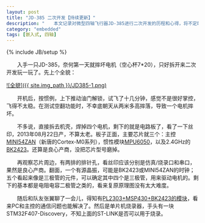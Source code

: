 ```yaml
---
layout: post
title: "JD-385 二次开发【持续更新】"
description: "　　本文记录对微型四轴飞行器JD-385进行二次开发的历程和心得，将不定时持续更新。"
category: "embedded"
tags: [嵌入式, 四轴]
---
```

{% include JB/setup %}

　　入手一只JD-385，奈何第一天就摔坏电机（空心杯7*20），只好拆开来二次开发玩一玩了。先上个全貌：

[![全貌]({{ site.img_path }}/JD385-1.png)](http://www.spyshop.si/en/za-dom/i_522_leteci-vragec-super-mini-quadcopter-rtf-2-4ghz-w-6-axis-gyro-x4-hubsan)

　　开机后，按惯例，上下推动油门解锁，试飞了十几分钟，感觉不是很好掌控，飞得不太稳。在测试空翻功能时，不幸底朝天从两米多高摔落，导致一个电机摔坏。

　　不多说，直接拆去机壳，焊掉四个电机，剩下的就是电路板了，看了一下丝印，2013年08月22日产，不算太老。板子正面，主要芯片就三个：主控[MINI54ZAN](http://www.digchip.com/datasheets/parts/datasheet/2103/MINI54ZAN.php)（新唐的Cortex-M0系列），惯性模块[MPU6050](http://invensense.com/mems/gyro/documents/PS-MPU-6000A-00v3.4.pdf)，以及2.4GHz的[BK2423](http://www.inhaos.com/uploadfile/otherpic/BK2423%20Datasheet%20v2.0.pdf)。还算是良心产商，没把芯片型号磨掉。

　　再观察芯片周边，有两排的排针孔，看丝印应该分别是仿真/烧录口和串口，果然是良心产商。翻面，一个有源晶振，可能是BK2423或MINI54ZAN的时钟；五个看起来像是三极管的元件，可以确定其中四个是三极管，用来驱动电机的。剩下的基本都是电阻电容二极管之类的，看来复原原理图没有太大难度。

　　随后和队友张翼聊了一会儿，得知有[PL2303+MSP430+BK2423的模块](http://item.taobao.com/item.htm?spm=a230r.1.14.1.Im3rUB&id=35461779758)，看来PC和主控的通信问题也能解决了。然后是单片机烧录器，手头有一块STM32F407-Discovery，不知上面的ST-LINK是否可以用于烧录。
